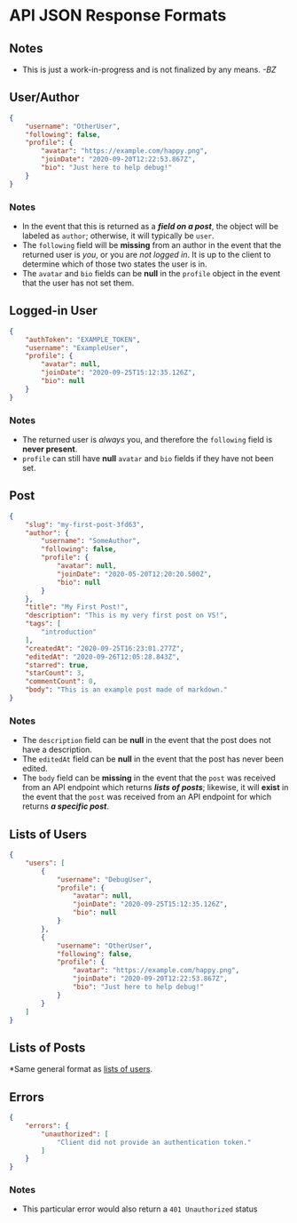 # API JSON Response Formats

## Notes

* This is just a work-in-progress and is not finalized by any means. *-BZ*

## User/Author

```json
{
    "username": "OtherUser",
    "following": false,
    "profile": {
        "avatar": "https://example.com/happy.png",
        "joinDate": "2020-09-20T12:22:53.867Z",
        "bio": "Just here to help debug!"
    }
}
```

### Notes

* In the event that this is returned as a ***field on a post***, the object will be labeled as
  `author`; otherwise, it will typically be `user`.
* The `following` field will be **missing** from an author in the event that the returned user is
  *you*, or you are *not logged in*. It is up to the client to determine which of those two states
  the user is in.
* The `avatar` and `bio` fields can be **null** in the `profile` object in the event that the
  user has not set them.

## Logged-in User

```json
{
    "authToken": "EXAMPLE_TOKEN",
    "username": "ExampleUser",
    "profile": {
        "avatar": null,
        "joinDate": "2020-09-25T15:12:35.126Z",
        "bio": null
    }
}
```

### Notes

* The returned user is *always* you, and therefore the `following` field is **never present**.
* `profile` can still have **null** `avatar` and `bio` fields if they have not been set.

## Post

```json
{
    "slug": "my-first-post-3fd63",
    "author": {
        "username": "SomeAuthor",
        "following": false,
        "profile": {
            "avatar": null,
            "joinDate": "2020-05-20T12:20:20.500Z",
            "bio": null
        }
    },
    "title": "My First Post!",
    "description": "This is my very first post on VS!",
    "tags": [
        "introduction"
    ],
    "createdAt": "2020-09-25T16:23:01.277Z",
    "editedAt": "2020-09-26T12:05:28.843Z",
    "starred": true,
    "starCount": 3,
    "commentCount": 0,
    "body": "This is an example post made of markdown."
}
```

### Notes

* The `description` field can be **null** in the event that the post does not have a description.
* The `editedAt` field can be **null** in the event that the post has never been edited.
* The `body` field can be **missing** in the event that the `post` was received from an API endpoint which returns ***lists of posts***; likewise, it will **exist** in the event that the `post` was received from an API endpoint for which returns ***a specific post***.

## Lists of Users

```json
{
    "users": [
        {
            "username": "DebugUser",
            "profile": {
                "avatar": null,
                "joinDate": "2020-09-25T15:12:35.126Z",
                "bio": null
            }
        },
        {
            "username": "OtherUser",
            "following": false,
            "profile": {
                "avatar": "https://example.com/happy.png",
                "joinDate": "2020-09-20T12:22:53.867Z",
                "bio": "Just here to help debug!"
            }
        }
    ]
}
```

## Lists of Posts

*Same general format as [lists of users](#lists-of-users).

## Errors

```json
{
    "errors": {
        "unauthorized": [
            "Client did not provide an authentication token."
        ]
    }
}
```

### Notes

* This particular error would also return a `401 Unauthorized` status

